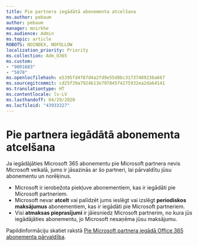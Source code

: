 ```yaml
---
title: Pie partnera iegādātā abonementa atcelšana
ms.author: pebaum
author: pebaum
manager: mnirkhe
ms.audience: Admin
ms.topic: article
ROBOTS: NOINDEX, NOFOLLOW
localization_priority: Priority
ms.collection: Adm_O365
ms.custom:
- "9001683"
- "5078"
ms.openlocfilehash: e5395fd4f87d4a2fd9e55d8bc31737489236a667
ms.sourcegitcommit: cd25f39a7924b13e797845f4275932ea2da64141
ms.translationtype: HT
ms.contentlocale: lv-LV
ms.lasthandoff: 04/29/2020
ms.locfileid: "43933327"
---
```

# <a name="cancel-subscription-from-partner"></a>Pie partnera iegādātā abonementa atcelšana

Ja iegādājāties Microsoft 365 abonementu pie Microsoft partnera nevis Microsoft veikalā, jums ir jāsazinās ar šo partneri, lai pārvaldītu jūsu abonementu un norēķinus. 

- Microsoft ir ierobežota piekļuve abonementiem, kas ir iegādāti pie Microsoft partneriem. 
- Microsoft nevar **atcelt** vai palīdzēt jums ieslēgt vai izslēgt **periodiskos maksājumus** abonementiem, kas ir iegādāti pie Microsoft partneriem. 
- Visi **atmaksas pieprasījumi** ir jāiesniedz Microsoft partnerim, no kura jūs iegādājāties abonementu, jo Microsoft nesaņēma jūsu maksājumu. 

Papildinformāciju skatiet rakstā [Pie Microsoft partnera iegādā Office 365 abonementa pārvaldība](https://support.microsoft.com/help/4230739/microsoft-account-manage-office-365-subscription-from-third-party). 
